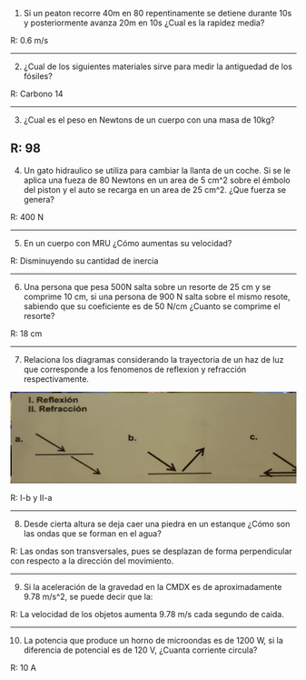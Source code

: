 1. Si un peaton recorre 40m en 80 repentinamente se detiene durante 10s y posteriormente avanza 20m en 10s ¿Cual es la rapidez media? 

R: 0.6 m/s 

--- 
2. ¿Cual de los siguientes materiales sirve para medir la antiguedad de los fósiles? 

R: Carbono 14 

---
3. ¿Cual es el peso en Newtons de un cuerpo con una masa de 10kg? 

R: 98
---

4. Un gato hidraulico se utiliza para cambiar la llanta de un coche. Si se le aplica una fueza de 80 Newtons en un area de 5 cm^2 sobre el émbolo del piston y el auto se recarga en un area de 25 cm^2. ¿Que fuerza se genera?

R: 400 N        

---

5. En un cuerpo con MRU ¿Cómo aumentas su velocidad? 

R: Disminuyendo su cantidad de inercia

---

6. Una persona que pesa 500N salta sobre un resorte de 25 cm y se comprime 10 cm, si una persona de 900 N salta sobre el mismo resote, sabiendo que su coeficiente es de 50 N/cm ¿Cuanto se comprime el resorte? 

R: 18 cm 

---

7.  Relaciona los diagramas considerando la trayectoria de un haz de luz que corresponde a los fenomenos de reflexion y refracción respectivamente. 

![Problema 07](./imagen0207.png)

R: I-b y II-a

---

8. Desde cierta altura se deja caer una piedra en un estanque ¿Cómo son las ondas que se forman en el agua? 

R: Las ondas son transversales, pues se desplazan de forma perpendicular con respecto a la dirección del movimiento. 

---

9. Si la aceleración de la gravedad en la CMDX es de aproximadamente 9.78 m/s^2,  se puede decir que la: 

R: La velocidad de los objetos aumenta 9.78 m/s cada segundo de caida.  

---
10. La potencia que produce un horno de microondas es de 1200 W, si la diferencia de potencial es de 120 V, ¿Cuanta corriente circula? 

R: 10 A 

